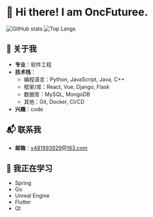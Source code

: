 # 👋 Hi there! I am OncFuturee.
![GitHub stats](https://github-readme-stats.vercel.app/api?username=OncFuturee&show_icons=true&theme=radical)
![Top Langs](https://github-readme-stats.vercel.app/api/top-langs/?username=OncFuturee&layout=compact&theme=radical)

## 🌟 关于我
- **专业**：软件工程
- **技术栈**：
  - 编程语言：Python, JavaScript, Java, C++
  - 框架/库：React, Vue, Django, Flask
  - 数据库：MySQL, MongoDB
  - 其他：Git, Docker, CI/CD
- **兴趣**：code

## 📬 联系我
- **邮箱**：y481993929@163.com

## 🌱 我正在学习
- Spring
- Go
- Unreal Engine
- Flutter
- Qt
















